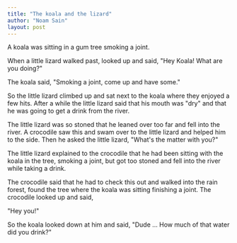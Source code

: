 ```yaml
---
title: "The koala and the lizard"
author: "Noam Sain"
layout: post
---
```


A koala was sitting in a gum tree smoking a joint.

When a little lizard walked past, looked up and said, "Hey Koala! What are you doing?"

The koala said, "Smoking a joint, come up and have some."

So the little lizard climbed up and sat next to the koala where they enjoyed a few hits. After a while the little lizard said that his mouth was "dry" and that he was going to get a drink from the river.

The little lizard was so stoned that he leaned over too far and fell into the river. A crocodile saw this and swam over to the little lizard and helped him to the side. Then he asked the little lizard, "What's the matter with you?"

The little lizard explained to the crocodile that he had been sitting with the koala in the tree, smoking a joint, but got too stoned and fell into the river while taking a drink.

The crocodile said that he had to check this out and walked into the rain forest, found the tree where the koala was sitting finishing a joint. The crocodile looked up and said,

"Hey you!"

So the koala looked down at him and said, "Dude … How much of that water did you drink?"
